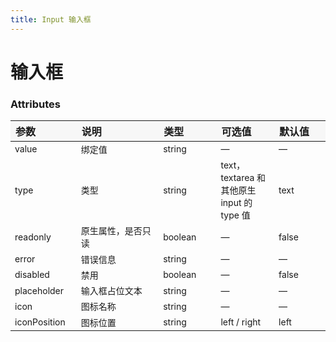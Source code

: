 ```yaml
---
title: Input 输入框
---
```


# 输入框

<code-demo title="基础用法" description="">
  <input-demo1></input-demo1>
  <highlight-code slot="codeText" lang="vue">
    <y-input value="hello world"></y-input>
  </highlight-code>
</code-demo>

<code-demo title="双向绑定" description="">
  <input-demo2></input-demo2>
  <highlight-code slot="codeText" lang="vue">
    <y-input v-model="value"></y-input>
    <script>
      export default {
        data() {
          return {
            value: '你好',
          }
        },
      }
    </script>
  </highlight-code>
</code-demo>

<code-demo title="禁用状态" description="">
  <input-demo3></input-demo3>
  <highlight-code slot="codeText" lang="vue">
    <y-input v-model="value" disabled></y-input>
  </highlight-code>
</code-demo>

<code-demo title="只读状态" description="">
  <input-demo6></input-demo6>
  <highlight-code slot="codeText" lang="vue">
    <y-input v-model="value" readonly></y-input>
  </highlight-code>
</code-demo>

<code-demo title="错误信息" description="">
  <input-demo4></input-demo4>
  <highlight-code slot="codeText" lang="vue">
    <y-input value="hello world" error="输入格式不对"></y-input>
  </highlight-code>
</code-demo>

<code-demo title="带 Icon 的输入框" description="带有图标标记输入类型">
  <input-demo5></input-demo5>
  <highlight-code slot="codeText" lang="vue">
    <y-input
      value=""
      icon="settings"
      placeholder="enter something"
    ></y-input>
  </highlight-code>
</code-demo>

<style>
table th { width: 100px; text-align: left; background: #f7f7f7; } 
table th:nth-of-type(2){ width: 200px; }
table td { font-size: 14px; }
</style>

### Attributes

| 参数         | 说明               | 类型    | 可选值                                     | 默认值 |
| ------------ | ------------------ | ------- | ------------------------------------------ | ------ |
| value        | 绑定值             | string  | —                                          | —      |
| type         | 类型               | string  | text，textarea 和其他原生 input 的 type 值 | text   |
| readonly     | 原生属性，是否只读 | boolean | —                                          | false  |
| error        | 错误信息           | string  | —                                          | —      |
| disabled     | 禁用               | boolean | —                                          | false  |
| placeholder  | 输入框占位文本     | string  | —                                          | —      |
| icon         | 图标名称           | string  | —                                          | —      |
| iconPosition | 图标位置           | string  | left / right                               | left   |
